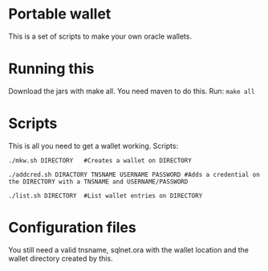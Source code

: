 # Portable wallet

This is a set of scripts to make your own oracle wallets.

# Running this

Download the jars with make all. You need maven to do this. Run:
`make all`

# Scripts

This is all you need to get a wallet working. Scripts:

`./mkw.sh DIRECTORY   #Creates a wallet on DIRECTORY`

`./addcred.sh DIRACTORY TNSNAME USERNAME PASSWORD #Adds a credential on the DIRECTORY with a TNSNAME and USERNAME/PASSWORD`

`./list.sh DIRECTORY  #List wallet entries on DIRECTORY`

# Configuration files
You still need a valid tnsname, sqlnet.ora with the wallet location and the wallet directory created by this.
